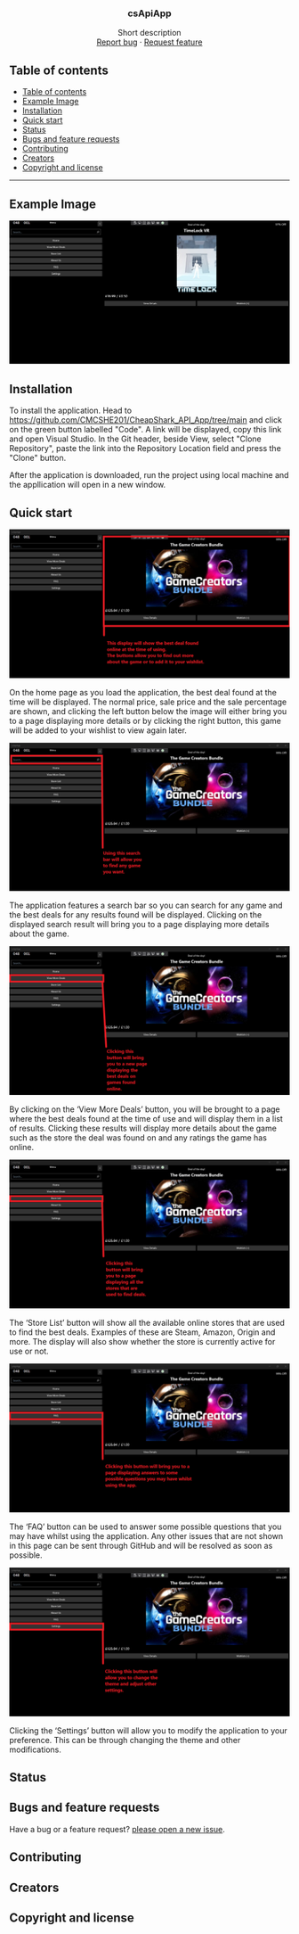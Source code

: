   <h3 align="center">csApiApp</h3>

  <p align="center">
    Short description
    <br>
    <a href="https://github.com/CMCSHE201/CheapShark_API_App/issues/new?template=bug.md">Report bug</a>
    ·
    <a href="https://github.com/CMCSHE201/CheapShark_API_App/issues/new?template=feature.md&labels=feature">Request feature</a>
  </p>
</p>


## Table of contents

- [Table of contents](#table-of-contents)
- [Example Image](#example-image)
- [Installation](#installation)
- [Quick start](#quick-start)
- [Status](#status)
- [Bugs and feature requests](#bugs-and-feature-requests)
- [Contributing](#contributing)
- [Creators](#creators)
- [Copyright and license](#copyright-and-license)

<hr>

## Example Image
<img src="./images/cap.png">

## Installation
To install the application. Head to https://github.com/CMCSHE201/CheapShark_API_App/tree/main and click on the green button labelled "Code". A link will be displayed, copy this link and open Visual Studio. In the Git header, beside View, select "Clone Repository", paste the link into the Repository Location field and press the "Clone" button.

After the application is downloaded, run the project using local machine and the appllication will open in a new window.

## Quick start
<img src="./images/DoTD.png">

On the home page as you load the application, the best deal found at the time will be displayed. The normal price, sale price and the sale percentage are shown, and clicking the left button below the image will either bring you to a page displaying more details or by clicking the right button, this game will be added to your wishlist to view again later.

<img src="./images/SearchBar.png">

The application features a search bar so you can search for any game and the best deals for any results found will be displayed. Clicking on the displayed search result will bring you to a page displaying more details about the game.

<img src="./images/DealsPageButton.png">

By clicking on the ‘View More Deals’ button, you will be brought to a page where the best deals found at the time of use and will display them in a list of results. Clicking these results will display more details about the game such as the store the deal was found on and any ratings the game has online.

<img src="./images/StoreListButton.png">

The ‘Store List’ button will show all the available online stores that are used to find the best deals. Examples of these are Steam, Amazon, Origin and more. The display will also show whether the store is currently active for use or not.

<img src="./images/FAQButton.png">

The ‘FAQ’ button can be used to answer some possible questions that you may have whilst using the application. Any other issues that are not shown in this page can be sent through GitHub and will be resolved as soon as possible.

<img src="./images/SettingsButton.png">

Clicking the ‘Settings’ button will allow you to modify the application to your preference. This can be through changing the theme and other modifications.

## Status

## Bugs and feature requests

Have a bug or a feature request? [please open a new issue](https://github.com/CMCSHE201/CheapShark_API_App/issues/new).

## Contributing


## Creators


## Copyright and license

